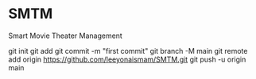 # SMTM
Smart Movie Theater Management

git init
git add
git commit -m "first commit"
git branch -M main
git remote add origin https://github.com/leeyonaismam/SMTM.git
git push -u origin main
